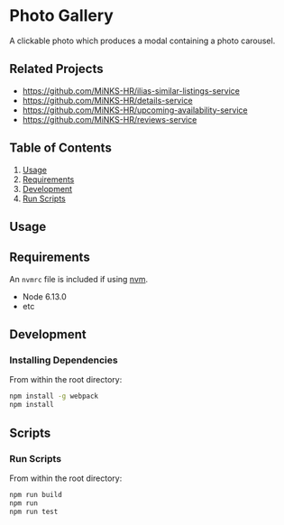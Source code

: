 # Photo Gallery

A clickable photo which produces a modal containing a photo carousel. 

## Related Projects

  - https://github.com/MiNKS-HR/ilias-similar-listings-service
  - https://github.com/MiNKS-HR/details-service
  - https://github.com/MiNKS-HR/upcoming-availability-service
  - https://github.com/MiNKS-HR/reviews-service

## Table of Contents

1. [Usage](#Usage)
2. [Requirements](#requirements)
3. [Development](#development)
4. [Run Scripts](#scripts)

## Usage

> 

## Requirements

An `nvmrc` file is included if using [nvm](https://github.com/creationix/nvm).

- Node 6.13.0
- etc

## Development

### Installing Dependencies

From within the root directory:

```sh
npm install -g webpack
npm install
```

## Scripts

### Run Scripts

From within the root directory:

```sh
npm run build
npm run
npm run test
```

